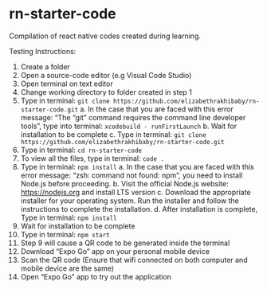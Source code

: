 # rn-starter-code
Compilation of react native codes created during learning.

Testing Instructions:
1. Create a folder 
2. Open a source-code editor (e.g Visual Code Studio)
3. Open terminal on text editor
4. Change working directory to folder created in step 1
5. Type in terminal: `git clone https://github.com/elizabethrakhibaby/rn-starter-code.git`
   a. In the case that you are faced with this error message: “The “git” command requires the command line developer tools”, type         into terminal: `xcodebuild - runFirstLaunch`
   b. Wait for installation to be complete
   c. Type in terminal: `git clone https://github.com/elizabethrakhibaby/rn-starter-code.git`
6. Type in terminal: `cd rn-starter-code`
7. To view all the files, type in terminal: `code .`
8. Type in terminal: `npm install`
   a. In the case that you are faced with this error message: “zsh: command not found: npm”, you need to install Node.js before           proceeding.
   b. Visit the official Node.js website: https://nodejs.org  and install LTS version
   c. Download the appropriate installer for your operating system. Run the installer and follow the instructions to complete the         installation.
   d. After installation is complete, Type in terminal: `npm install`
8. Wait for installation to be complete
9. Type in terminal: `npm start`
10. Step 9 will cause a QR code to be generated inside the terminal
11. Download “Expo Go” app on your personal mobile device
12. Scan the QR code (Ensure that wifi connected on both computer and mobile device are the same)
13. Open “Expo Go” app to try out the application

